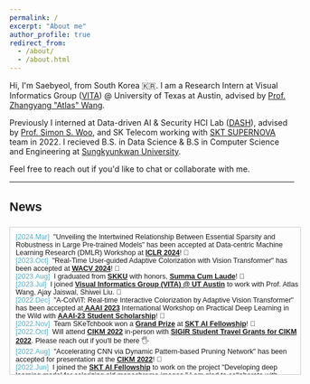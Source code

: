 ```yaml
---
permalink: /
excerpt: "About me"
author_profile: true
redirect_from:
  - /about/
  - /about.html
---
```


Hi, I'm Saebyeol, from South Korea 🇰🇷.
I am a Research Intern at Visual Informatics Group ([VITA](https://vita-group.github.io/index.html)) @ University of Texas at Austin, advised by [Prof. Zhangyang "Atlas" Wang](https://express.adobe.com/page/CAdrFMJ9QeI2y/). 

Previously I interned at Data-driven AI & Security HCI Lab ([DASH](https://dash-lab.github.io/)), advised by [Prof. Simon S. Woo](https://dash-lab.github.io/About/), and SK Telecom working with [SKT SUPERNOVA](https://www.koreaittimes.com/news/articleView.html?idxno=112407) team in 2022. 
I recieved B.S. in Data Science & B.S in Computer Science and Engineering at [Sungkyunkwan University](https://www.skku.edu/eng/).

Feel free to reach out if you'd like to chat or collaborate with me.

---

<h3 style="font-size: 22px; font-family: Raleway, sans-serif;">News</h3>

<div style="height:250px;width:100%;margin-right:25px;margin-bottom:5px;display:inline-block;text-align:left;padding-left:10px;padding-top:10px;border:1px solid #ccc;overflow:auto;font:15px Merriweather, sans-serif;">
  
<small>
<span style="color: #52adc8;">[2024.Mar]</span>&nbsp;&nbsp;"Unveiling the Intertwined Relationship Between Essential Sparsity and Robustness in Large Pre-trained Models" has been accepted at Data-centric Machine Learning Research (DMLR) Workshop at <strong><u>ICLR 2024</u></strong>! 🥳
<br>
<span style="color: #52adc8;">[2023.Oct]</span>&nbsp;&nbsp;"Real-Time User-guided Adaptive Colorization with Vision Transformer" has been accepted at <strong><u>WACV 2024</u></strong>! 🥳
<br>  
<span style="color: #52adc8;">[2023.Aug]</span>&nbsp;&nbsp;I graduated from <strong><u>SKKU</u></strong> with honors, <strong><u>Summa Cum Laude</u></strong>! 🥳
<br>  
<span style="color: #52adc8;">[2023.Jul]</span>&nbsp;&nbsp;I joined <strong><u>Visual Informatics Group (VITA) @ UT Austin</u></strong> to work with Prof. Atlas Wang, Ajay Jaiswal, Shiwei Liu. 🌟
<br>  
<span style="color: #52adc8;">[2022.Dec]</span>&nbsp;&nbsp;"A-ColViT: Real-time Interactive Colorization by Adaptive Vision Transformer" has been accepted at<strong><u> AAAI 2023</u></strong> International Workshop on Practical Deep Learning in the Wild with <strong><u>AAAI-23 Student Scholarship</u></strong>! 🥳
<br>  
<span style="color: #52adc8;">[2022.Nov]</span>&nbsp;&nbsp;Team SKeTchbook won a <strong><u>Grand Prize</u></strong> at <strong><u>SKT AI Fellowship</u></strong>! 🥳
<br>
<span style="color: #52adc8;">[2022.Oct]</span>&nbsp;&nbsp;Will attend <strong><u>CIKM 2022</u></strong> in-person with <strong><u>SIGIR Student Travel Grants for CIKM 2022</u></strong>. Please reach out if you'll be there 🖐
<br>
<span style="color: #52adc8;">[2022.Aug]</span>&nbsp;&nbsp;"Accelerating CNN via Dynamic Pattern‑based Pruning Network" has been accepted for presentation at the <strong><u>CIKM 2022</u></strong>! 🥳
<br>
<span style="color: #52adc8;">[2022.Jun]</span>&nbsp;&nbsp;I joined the <strong><u>SKT AI Fellowship</u></strong> to work on the project "Developing deep learning model for colorizing old monochrome images." I am glad to collaborate with Gwanghan Lee and Donggeun Ko as part of Team "SKeTchbook", mentored by Jiyeon Jung. 🌟
<br>
<span style="color: #52adc8;">[2021.Oct]</span>&nbsp;&nbsp;"VFP290K: A Large‑Scale Benchmark Dataset for Vision‑based Fallen Person Detection" has been accepted for presentation at the <strong><u>NeurIPS 2021</u></strong> Benchmark and Dataset Track! 🥳
</small>
  
</div>
